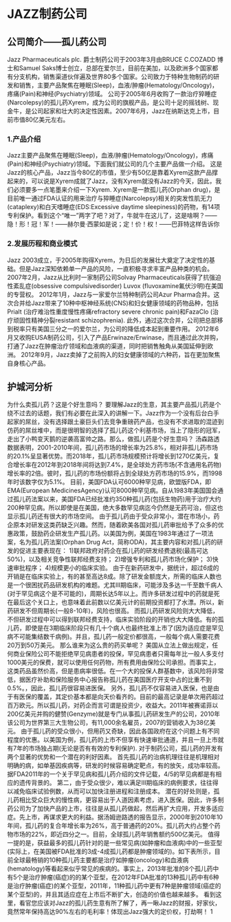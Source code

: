 # JAZZ制药公司
## 公司简介——孤儿药公司
Jazz Pharmaceuticals plc. 爵士制药公司于2003年3月由BRUCE C.COZADD 博士和Samuel Saks博士创立，总部在爱尔兰，目前在美加，以及欧洲多个国家都有分支机构，销售渠道伙伴遍及世界80多个国家。公司致力于特种生物制药的研发和销售，主要产品聚焦在睡眠(Sleep)，血液/肿瘤(Hematology/Oncology)，疼痛(Pain)和神经(Psychiatry)领域。
公司于2005年6月收购了一款治疗猝睡症(Narcolepsy)的孤儿药Xyrem，成为公司的旗舰产品，是公司十足的摇钱树、现金牛，是公司起家和壮大的决定性因素。2007年6月，Jazz在纳斯达克上市，目前市值80亿美元左右。
### 1.产品介绍
Jazz主要产品聚焦在睡眠(Sleep)，血液/肿瘤(Hematology/Oncology)，疼痛(Pain)和神经(Psychiatry)领域。下面我们就公司的几个主要产品做一介绍。
这是Jazz的核心产品，Jazz当今80亿的市值，至少有50亿是靠着Xyrem这款产品撑起来的，可以说是Xyrem成就了Jazz，没有Xyrem就没有Jazz的今天，因此，我们必须要多一点笔墨来介绍一下Xyrem.
Xyrem是一款孤儿药(Orphan drug)，是目前唯一通过FDA认证的用来治疗与猝睡症(Narcolepsy)相关的突发性肌无力(cataplexy)和白天嗜睡症(EDS:Excessive daytime sleepiness)的药物，有14项专利保护。看到这个“唯一”两字了吧？对了，牛就牛在这儿了，这是啥啊？——隐！形！冠！军！——赫尔曼·西蒙如是说；定！价！权！——巴菲特这样告诉你
### 2.发展历程和商业模式
Jazz 2003成立，于2005年购得Xyrem，为日后的发展壮大奠定了决定性的基础。但是Jazz深知依赖单一产品的风险，一直积极寻求丰富产品种类的机会。
2007年2月，Jazz从比利时一家制药公司Solvay Pharmaceuticals获得了抗强迫性紊乱症(obsessive compulsivedisorder) Luvox (fluvoxamine氟伏沙明)在美国的专营权。
2012年1月，Jazz与一家爱尔兰特种制药公司Azur Pharma合并。这次合并给Jazz带来了10种中枢神经系统(CNS)和妇女健康领域的药物品种，包括Prialt (治疗难治性重度慢性疼痛refractory severe chronic pain)和FazaClo (治疗顽固性精神分裂resistant schizophrenia). 此外，通过这次合并，公司把总部移到税率只有美国三分之一的爱尔兰，为公司的降低成本起到重要作用。
2012年6月又收购EUSA制药公司，引入了产品Erwinaze/Erwinase，而且通过此次并购，打通了Jazz在肿瘤治疗领域和血液病的渠道，同时把销售触角从美国延伸到欧洲。
2012年9月，Jazz卖掉了之前购入的妇女健康领域的六种药，旨在更加聚焦自身核心产品。
## 护城河分析
为什么卖孤儿药？这是个好生意吗？
要理解Jazz的生意，其主要产品孤儿药是个绕不过去的话题，我们有必要在此深入的讲解一下。Jazz作为一个没有后台白手起家的屌丝，没有选择跟土豪巨头们去竞争重磅药产品，也没有不求进取的混迹到仿药的屌丝堆中，而是很明智的选择了孤儿药这个利基市场，当上了隐形的冠军，走出了小鸭变天鹅的逆袭高富帅之路。那么，做孤儿药是个好生意吗？
汤森路透数据表明，2001-2010年间，孤儿药市场的增长率为25.8%，相对非孤儿药市场的20.1%呈显著优势。而2018年，孤儿药市场规模预计将增长到1270亿美元，复合增长率在2012年到2018年间将达到7.4%，是全球处方药市场(不含通用名药物)增长率的2倍。彼时，孤儿药的市场份额将占到全球处方药市场的15.9%，而1998年时该数字仅为5.1%。
目前，美国FDA认可6000种罕见病，欧盟版FDA，即EMA(European MedicinesAgency)认可8000种罕见病。自从1983年美国国会通过孤儿药法案以来，美国FDA已经批准约350种孤儿药(包括生物药)用于治疗大约200种罕见病。所以即使是在美国，绝大多数罕见病迄今仍然是无药可治，但这也显示孤儿药还有很大的市场空间。
由于孤儿药由于受众非常小，潜在市场小，药企原本对研发这类药缺乏兴趣。然而，随着欧美各国对孤儿药审批给予了众多的优惠政策，鼓励药企研发生产孤儿药。以美国为例，美国在1983年通过了一项法案，名为孤儿药法案(Orphan Drug Act，简称ODA)，其主要内容和对孤儿药的研发的促进主要表现在：
1)联邦政府对药企在孤儿药的研发经费退税(最高可达50%)，以及相关竞争性联邦经费支持；
2)增强专利和孤儿药市场化保护；
3)快速审批程序；
4)规模更小的临床实验。
由于在新药研发中，据统计，超过6成的开销是在临床实验上，有的甚至高达8成。除了研发金额庞大，所需的临床人数也是一个很困扰药品研发机构的难题。尤其III期临床，可能涉及多达一千至数千病人(对于罕见病这个是不可能的)，周期长达5年以上。而许多研发过程中的药就是死在最后这个关口上，也意味着此前数以亿美元计的前期投资都打了水漂。所以，新药研发不但周期长(一般8-10年)，风险也很高。
而孤儿药研发风险则大大降低，不但研发过程中可以得到联邦经费支持，临床实验阶段的开销也大大降低。有的孤儿药，即使是在3期临床阶段只有几十个病人也最终批准上市了(因为适应症是罕见病不可能集结数千病例)。并且，孤儿药一般定价都很高，一般每个病人需要花费20万到50万美元。
那么谁来为这么贵的药买单呢？
美国从立法上做出规定，任何商业保险公司不能拒绝罕见病患者的投保，罕见病患者只需每年比一般人多支付1000美元的保费，就可以使用任何药物，所有费用由保险公司承担。而事实上，这类药品虽然价高，但是患病率很低。在一个大的投保人群基数中，该风险将非常低，据医疗补助和保险服务中心报告称孤儿药在美国医疗开支中占的比重不到0.5%。，因此，孤儿药很容易进医保。
另外，孤儿药不仅容易进入医保，也是由于有医保的覆盖，其定价基本都是向天价看齐的。目前的最高记录是单次用药超过百万欧元。所以孤儿药，对药企而言可谓是投资少，收益大。2011年被赛诺菲以200亿美元并购的健赞(Genzyme)就是专门从事孤儿药研发生产的公司，2010年该公司为世界第三大生物公司，有11,000余名雇员，2007的营销收入为38亿美元。
由于孤儿药的受众很小，但用药又奇缺，因此各国政府在这个问题上有不同程度的优惠。以美国为例，孤儿药的上市不但享有快速审批通道，并且一旦上市就有7年的市场独占期(无论是否有有效的专利保护).
对于制药公司，孤儿药的开发有两个显著的优势和一个潜在的利好因素。
首先孤儿药的治病机理往往是机理相对明确的病，如单基因疾病等，研发的时候容易确定靶点，有的放矢，成功率较高。据FDA2011年的一个关于罕见病和孤儿药介绍的文件记载，4/5的罕见病都是有相应的遗传背景的。
第二，由于受众很少，难以满足III期临床的病例要求，往往得以减免临床试验例数，从而可以加快注册进程和注册成本。
潜在的好处则是，孤儿药相比受众巨大的慢性病，更容易出于人道因素考虑，进入医保。因此，许多制药公司为了加快产品的上市，往往是从孤儿药做起，然后再扩大应用，开发多适应症。先上市，再谋求更大的利益。据汤姆逊路透的报告显示，2000年到2010年10年间，孤儿药的复合年增长率为26%，高于普通药的20%。孤儿药大约占整个药物市场的22%，即近四分之一。目前，全球孤儿药年销售额约500亿美元。
值得一提的是，获益最多的孤儿药针对的是一些常见病(如肿瘤和血液病)中的一些亚型(实际上，在美国被FDA批准的3成-4成孤儿药都是肿瘤领域的)。如下表所示，目前全球最畅销的10种孤儿药主要都是治疗如肿瘤(oncology)和血液病(hematology)等看起来似乎常见的疾病的。事实上，2013年批准的8个孤儿药中有5个是治疗肿瘤(癌症)的的某个亚型，在2012年FDA批准的13种孤儿药中有6种是治疗肿瘤(癌症)的某个亚型，2011年，11种孤儿药中更有7种是肿瘤领域(癌症的某个亚型)的，并且其适应症在上市后不断扩大，创造的价值也越来越多。
看到这里，看官您应该对Jazz的孤儿药生意有所了解了，再一瞅Jazz的财报，好家伙，竟然常年保持高达90%左右的毛利率！体现出Jazz强大的定价权，打劫啊！
1
